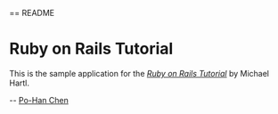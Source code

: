 == README

# Ruby on Rails Tutorial

This is the sample application for
the [*Ruby on Rails Tutorial*](http://railstutorial.org/)
by Michael Hartl.

-- [Po-Han Chen](http://pohchen.com)

